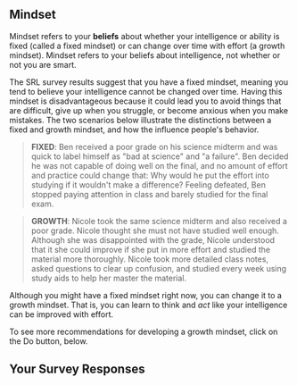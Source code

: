 ## Mindset

Mindset refers to your **beliefs** about whether your intelligence or ability is fixed (called a fixed mindset) or can change over time with effort (a growth mindset). Mindset refers to your beliefs about intelligence, not whether or not you are smart. 

The SRL survey results suggest that you have a fixed mindset, meaning you tend to believe your intelligence cannot be changed over time. Having this mindset is disadvantageous because it could lead you to avoid things that are difficult, give up when you struggle, or become anxious when you make mistakes. The two scenarios below illustrate the distinctions between a fixed and growth mindset, and how the influence people's behavior.

> **FIXED**: Ben received a poor grade on his science midterm and was quick to label himself as "bad at science" and "a failure". Ben decided he was not capable of doing well on the final, and no amount of effort and practice could change that: Why would he put the effort into studying if it wouldn't make a difference? Feeling defeated, Ben stopped paying attention in class and barely studied for the final exam. 

> **GROWTH**: Nicole took the same science midterm and also received a poor grade. Nicole thought she must not have studied well enough. Although she was disappointed with the grade, Nicole understood that it she could improve if she put in more effort and studied the material more thoroughly. Nicole took more detailed class notes, asked questions to clear up confusion, and studied every week using study aids to help her master the material. 

Although you might have a fixed mindset right now, you can change it to a growth mindset. That is, you can learn to think and *act* like your intelligence can be improved with effort. 

To see more recommendations for developing a growth mindset, click on the Do button, below. 

## Your Survey Responses
